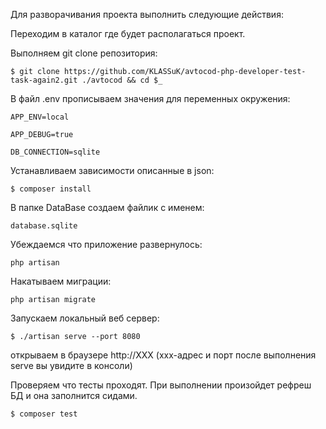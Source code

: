Для разворачивания проекта выполнить следующие действия:

Переходим в каталог где будет располагаться проект.

Выполняем git clone репозитория:
```$bash
$ git clone https://github.com/KLASSuK/avtocod-php-developer-test-task-again2.git ./avtocod && cd $_
```
В файл .env прописываем значения для переменных окружения: 
```
APP_ENV=local

APP_DEBUG=true

DB_CONNECTION=sqlite
```

Устанавливаем зависимости описанные в json:
```$bash
$ composer install
```

В папке DataBase создаем файлик с именем:
```$xslt
database.sqlite
```

Убеждаемся что приложение развернулось: 
```
php artisan
```

Накатываем миграции: 
```$bash
php artisan migrate
```

Запускаем локальный веб сервер:
```$bash
$ ./artisan serve --port 8080
```
открываем в браузере http://XXX (ххх-адрес и порт после выполнения serve вы увидите в консоли)


Проверяем что тесты проходят. При выполнении произойдет рефреш БД и она заполнится сидами.
```$bash
$ composer test
```

